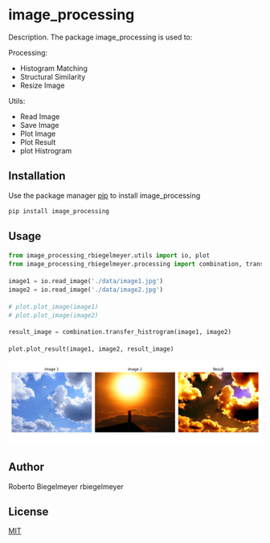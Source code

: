 # image_processing

Description.
The package image_processing is used to:

Processing:
- Histogram Matching
- Structural Similarity
- Resize Image

Utils:
- Read Image
- Save Image
- Plot Image
- Plot Result
- plot Histrogram



## Installation

Use the package manager [pip](https://pip.pypa.io/en/stable/) to install image_processing

```bash
pip install image_processing
```

## Usage
```python
from image_processing_rbiegelmeyer.utils import io, plot
from image_processing_rbiegelmeyer.processing import combination, transformation

image1 = io.read_image('./data/image1.jpg')
image2 = io.read_image('./data/image2.jpg')

# plot.plot_image(image1)
# plot.plot_image(image2)

result_image = combination.transfer_histrogram(image1, image2)

plot.plot_result(image1, image2, result_image)
```

![alt text](https://github.com/rbiegelmeyer/image_processing/blob/master/doc/Figure_1.png?raw=true)

## Author
Roberto Biegelmeyer
rbiegelmeyer

## License
[MIT](https://choosealicense.com/licenses/mit/)